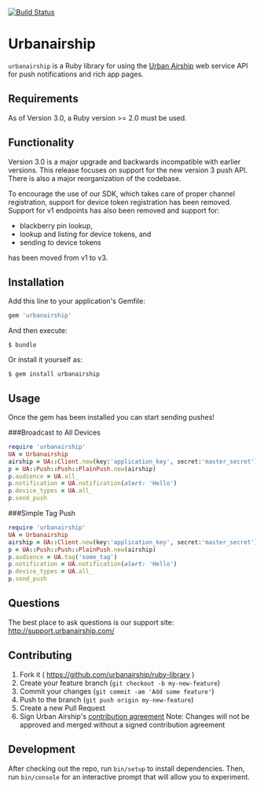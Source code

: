 [![Build Status](https://travis-ci.org/urbanairship/ruby-library.svg?branch=api-v3)](https://travis-ci.org/urbanairship/ruby-library)

# Urbanairship

`urbanairship` is a Ruby library for using the [Urban Airship](www.urbanairship.com) web service API for push notifications and rich app pages.

## Requirements
As of Version 3.0, a Ruby version >= 2.0 must be used.

## Functionality

Version 3.0 is a major upgrade and backwards incompatible with earlier versions. This release focuses on support for the new version 3 push API. There is also a major reorganization of the codebase.

To encourage the use of our SDK, which takes care of proper channel registration, support for device token registration has been removed. Support for v1 endpoints has also been removed and support for:

* blackberry pin lookup,
* lookup and listing for device tokens, and
* sending to device tokens

has been moved from v1 to v3.

## Installation

Add this line to your application's Gemfile:

```ruby
gem 'urbanairship'
```

And then execute:

    $ bundle

Or install it yourself as:

    $ gem install urbanairship

## Usage

Once the gem has been installed you can start sending pushes!

###Broadcast to All Devices
```ruby
require 'urbanairship'
UA = Urbanairship
airship = UA::Client.new(key:'application_key', secret:'master_secret')
p = UA::Push::Push::PlainPush.new(airship)
p.audience = UA.all_
p.notification = UA.notification(alert: 'Hello')  
p.device_types = UA.all_
p.send_push
```

###Simple Tag Push
```ruby
require 'urbanairship'
UA = Urbanairship
airship = UA::Client.new(key:'application_key', secret:'master_secret')
p = UA::Push::Push::PlainPush.new(airship)
p.audience = UA.tag('some_tag')
p.notification = UA.notification(alert: 'Hello')  
p.device_types = UA.all_
p.send_push
```

## Questions
The best place to ask questions is our support site: http://support.urbanairship.com/

## Contributing

1. Fork it ( https://github.com/urbanairship/ruby-library )
2. Create your feature branch (`git checkout -b my-new-feature`)
3. Commit your changes (`git commit -am 'Add some feature'`)
4. Push to the branch (`git push origin my-new-feature`)
5. Create a new Pull Request
6. Sign Urban Airship's [contribution agreement](http://urbanairship.com/legal/contribution-agreement) 
Note: Changes will not be approved and merged without a signed contribution agreement

## Development

After checking out the repo, run `bin/setup` to install dependencies. Then, run `bin/console` for an interactive prompt that will allow you to experiment.
